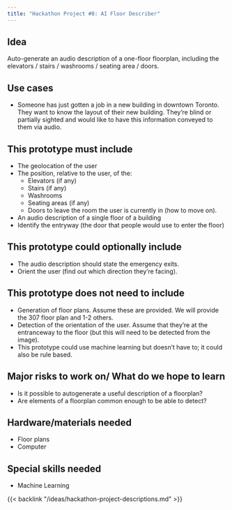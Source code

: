 ```yaml
---
title: "Hackathon Project #8: AI Floor Describer"
---
```


## Idea

Auto-generate an audio description of a one-floor floorplan, including the elevators / stairs / washrooms / seating area / doors.

## Use cases

- Someone has just gotten a job in a new building in downtown Toronto. They want to know the layout of their new building. They’re blind or partially sighted and would like to have this information conveyed to them via audio.

## This prototype must include

- The geolocation of the user
- The position, relative to the user, of the:
    - Elevators (if any)
    - Stairs (if any)
    - Washrooms
    - Seating areas (if any)
    - Doors to leave the room the user is currently in (how to move on).
- An audio description of a single floor of a building
- Identify the entryway (the door that people would use to enter the floor)

## This prototype could optionally include

- The audio description should state the emergency exits.
- Orient the user (find out which direction they’re facing).

## This prototype does not need to include
- Generation of floor plans. Assume these are provided. We will provide the 307 floor plan and 1-2 others.
- Detection of the orientation of the user. Assume that they’re at the entranceway to the floor (but this will need to be detected from the image).
- This prototype could use machine learning but doesn’t have to; it could also be rule based.

## Major risks to work on/ What do we hope to learn

- Is it possible to autogenerate a useful description of a floorplan?
- Are elements of a floorplan common enough to be able to detect?

## Hardware/materials needed

- Floor plans
- Computer

## Special skills needed

- Machine Learning

{{< backlink "/ideas/hackathon-project-descriptions.md" >}}
